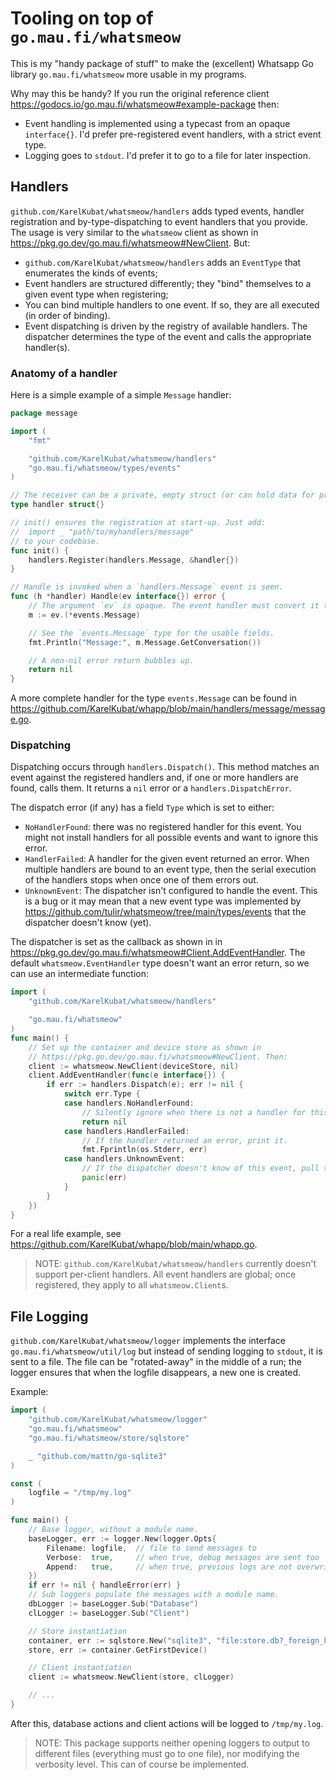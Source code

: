 # Tooling on top of `go.mau.fi/whatsmeow`

This is my "handy package of stuff" to make the (excellent) Whatsapp Go library `go.mau.fi/whatsmeow` more usable in my programs.

Why may this be handy? If you run the original reference client https://godocs.io/go.mau.fi/whatsmeow#example-package then:
- Event handling is implemented using a typecast from an opaque `interface{}`. I'd prefer pre-registered event handlers, with a strict event type.
- Logging goes to `stdout`. I'd prefer it to go to a file for later inspection.

## Handlers

`github.com/KarelKubat/whatsmeow/handlers` adds typed events, handler registration and by-type-dispatching to event handlers that you provide. The usage is very similar to the `whatsmeow` client as shown in https://pkg.go.dev/go.mau.fi/whatsmeow#NewClient. But:

- `github.com/KarelKubat/whatsmeow/handlers` adds an `EventType` that enumerates the kinds of events;
- Event handlers are structured differently; they "bind" themselves to a given event type when registering;
- You can bind multiple handlers to one event. If so, they are all executed (in order of binding).
- Event dispatching is driven by the registry of available handlers. The dispatcher determines the type of the event and calls the appropriate handler(s).

### Anatomy of a handler

Here is a simple example of a simple `Message` handler:

```go
package message

import (
    "fmt"

    "github.com/KarelKubat/whatsmeow/handlers"
    "go.mau.fi/whatsmeow/types/events"
)

// The receiver can be a private, empty struct (or can hold data for processing a message).
type handler struct{}

// init() ensures the registration at start-up. Just add:
//  import _ "path/to/myhandlers/message"
// to your codebase.
func init() {
    handlers.Register(handlers.Message, &handler{})
}

// Handle is invoked when a `handlers.Message` event is seen.
func (h *handler) Handle(ev interface{}) error {
    // The argument `ev` is opaque. The event handler must convert it to a suitable type.
    m := ev.(*events.Message)

    // See the `events.Message` type for the usable fields.
    fmt.Println("Message:", m.Message.GetConversation())

    // A non-nil error return bubbles up.
    return nil
}
```

A more complete handler for the type `events.Message` can be found in https://github.com/KarelKubat/whapp/blob/main/handlers/message/message.go.

### Dispatching

Dispatching occurs through `handlers.Dispatch()`. This method matches an event against the registered handlers and, if one or more handlers are found, calls them. It returns a `nil` error or a `handlers.DispatchError`. 

The dispatch error (if any) has a field `Type` which is set to either:
- `NoHandlerFound`: there was no registered handler for this event. You might not install handlers for all possible events and want to ignore this error.
- `HandlerFailed`: A handler for the given event returned an error. When multiple handlers are bound to an event type, then the serial execution of the handlers stops when once one of them errors out.
- `UnknownEvent`: The dispatcher isn't configured to handle the event. This is a bug or it may mean that a new event type was implemented by https://github.com/tulir/whatsmeow/tree/main/types/events that the dispatcher doesn't know (yet).

The dispatcher is set as the callback as shown in in https://pkg.go.dev/go.mau.fi/whatsmeow#Client.AddEventHandler. The default `whatsmeow.EventHandler` type doesn't want an error return, so we can use an intermediate function:

```go
import (
    "github.com/KarelKubat/whatsmeow/handlers"

    "go.mau.fi/whatsmeow"
)
func main() {
    // Set up the container and device store as shown in
    // https://pkg.go.dev/go.mau.fi/whatsmeow#NewClient. Then:
    client := whatsmeow.NewClient(deviceStore, nil)
    client.AddEventHandler(func(e interface{}) {
        if err := handlers.Dispatch(e); err != nil {
            switch err.Type {
            case handlers.NoHandlerFound:
                // Silently ignore when there is not a handler for this event.
                return nil
            case handlers.HandlerFailed:
                // If the handler returned an error, print it.
                fmt.Fprintln(os.Stderr, err)
            case handlers.UnknownEvent:
                // If the dispatcher doesn't know of this event, pull the emergency brake.
                panic(err)
            }
        }
    })
}
```

For a real life example, see https://github.com/KarelKubat/whapp/blob/main/whapp.go.

> NOTE: `github.com/KarelKubat/whatsmeow/handlers` currently doesn't support per-client handlers. All event handlers are global; once registered, they apply to all `whatsmeow.Client`s.

## File Logging

`github.com/KarelKubat/whatsmeow/logger` implements the interface `go.mau.fi/whatsmeow/util/log` but instead of sending logging to `stdout`, it is sent to a file. The file can be "rotated-away" in the middle of a run; the logger ensures that when the logfile disappears, a new one is created.

Example:

```go
import (
    "github.com/KarelKubat/whatsmeow/logger"
    "go.mau.fi/whatsmeow"
    "go.mau.fi/whatsmeow/store/sqlstore"

    _ "github.com/mattn/go-sqlite3"    
)

const (
    logfile = "/tmp/my.log"
)

func main() {
    // Base logger, without a module name.
    baseLogger, err := logger.New(logger.Opts{
        Filename: logfile,  // file to send messages to
        Verbose:  true,     // when true, debug messages are sent too
        Append:   true,     // when true, previous logs are not overwritten but appended to
    })
    if err != nil { handleError(err) }
    // Sub loggers populate the messages with a module name.
    dbLogger := baseLogger.Sub("Database")
    clLogger := baseLogger.Sub("Client")

    // Store instantiation
    container, err := sqlstore.New("sqlite3", "file:store.db?_foreign_keys=on", dbLogger)
    store, err := container.GetFirstDevice()

    // Client instantiation
    client := whatsmeow.NewClient(store, clLogger)

    // ...
}
```

After this, database actions and client actions will be logged to `/tmp/my.log`.

> NOTE: This package supports neither opening loggers to output to different files (everything must go to one file), nor modifying the verbosity level. This can of course be implemented.
